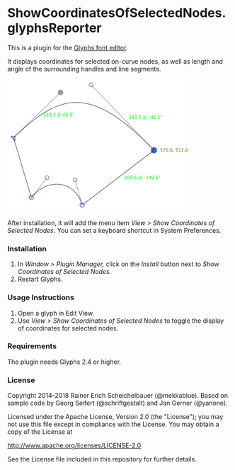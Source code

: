 # ShowCoordinatesOfSelectedNodes.glyphsReporter

This is a plugin for the [Glyphs font editor](http://glyphsapp.com/).

It displays coordinates for selected on-curve nodes, as well as length and angle of the surrounding handles and line segments.

![Coordinates are displayed for selected nodes.](ShowCoordinatesOfSelectedNodes.png "Show Coordinates Screenshot")

After installation, it will add the menu item *View > Show Coordinates of Selected Nodes*.
You can set a keyboard shortcut in System Preferences.


### Installation

1. In *Window > Plugin Manager,* click on the *Install* button next to *Show Coordinates of Selected Nodes.*
2. Restart Glyphs.

### Usage Instructions

1. Open a glyph in Edit View.
2. Use *View > Show Coordinates of Selected Nodes* to toggle the display of coordinates for selected nodes.

### Requirements

The plugin needs Glyphs 2.4 or higher.

### License

Copyright 2014-2018 Rainer Erich Scheichelbauer (@mekkablue).
Based on sample code by Georg Seifert (@schriftgestalt) and Jan Gerner (@yanone).

Licensed under the Apache License, Version 2.0 (the "License");
you may not use this file except in compliance with the License.
You may obtain a copy of the License at

http://www.apache.org/licenses/LICENSE-2.0

See the License file included in this repository for further details.
